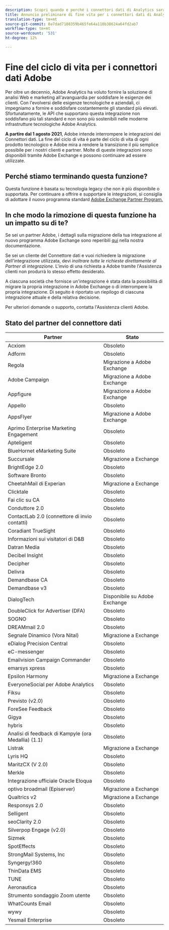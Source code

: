 ```yaml
---
description: Scopri quando e perché i connettori dati di Analytics saranno terminati.
title: Annuncio preliminare di fine vita per i connettori dati di Analytics
translation-type: tm+mt
source-git-commit: 0a7dad7108359b465fe64a110b38624a64fd2ab7
workflow-type: tm+mt
source-wordcount: '531'
ht-degree: 12%

---
```



# Fine del ciclo di vita per i connettori dati  Adobe

Per oltre un decennio,  Adobe Analytics ha voluto fornire la soluzione di analisi Web e marketing all&#39;avanguardia per soddisfare le esigenze dei clienti. Con l&#39;evolversi delle esigenze tecnologiche e aziendali, ci impegniamo a fornire e soddisfare costantemente gli standard più elevati.  Sfortunatamente, le API che supportano questa integrazione non soddisfano più tali standard e non sono più sostenibili nelle moderne infrastrutture tecnologiche  Adobe Analytics.

**A partire dal 1 agosto 2021**,  Adobe intende interrompere le integrazioni dei Connettori dati. La fine del ciclo di vita è parte del ciclo di vita di ogni prodotto tecnologico e  Adobe mira a rendere la transizione il più semplice possibile per i nostri clienti e partner. Molte di queste integrazioni sono disponibili tramite  Adobe Exchange e possono continuare ad essere utilizzate.

## Perché stiamo terminando questa funzione?

Questa funzione è basata su tecnologia legacy che non è più disponibile o supportata. Per continuare a offrire e supportare le integrazioni, si consiglia di adottare il nuovo programma standard [Adobe Exchange Partner Program.](https://partners.adobe.com/exchangeprogram/experiencecloud)

## In che modo la rimozione di questa funzione ha un impatto su di te?

Se sei un partner  Adobe, i dettagli sulla migrazione della tua integrazione al nuovo programma  Adobe Exchange sono reperibili [qui](https://adobeexchangeec.zendesk.com/hc/en-us/articles/360003867071-Adobe-Analytics-Integration-Tools) nella nostra documentazione.

Se sei un cliente del Connettore dati e vuoi richiedere la migrazione dell&#39;integrazione utilizzata, devi *inoltrare tutte le richieste direttamente al Partner di integrazione*. L&#39;invio di una richiesta a  Adobe tramite l&#39;Assistenza clienti non produrrà lo stesso effetto desiderato.

A ciascuna società che fornisce un&#39;integrazione è stata data la possibilità di migrare la propria integrazione in  Adobe Exchange o di interrompere la propria integrazione. Di seguito è riportato un riepilogo di ciascuna integrazione attuale e della relativa decisione.

Per ulteriori domande o supporto, contatta l&#39;Assistenza clienti  Adobe.

## Stato del partner del connettore dati

| Partner | Stato |
| --- | --- |
| Acxiom | Obsoleto |
| Adform | Obsoleto |
| Regola | Migrazione a  Adobe Exchange |
| Adobe Campaign | Migrazione a  Adobe Exchange |
| Appfigure | Migrazione a  Adobe Exchange |
| Appello | Obsoleto |
| AppsFlyer | Migrazione a  Adobe Exchange |
| Aprimo Enterprise Marketing Engagement | Obsoleto |
| Apteligent | Obsoleto |
| BlueHornet eMarketing Suite | Obsoleto |
| Succursale | Migrazione a Exchange |
| BrightEdge 2.0 | Obsoleto |
| Software Bronto | Obsoleto |
| CheetahMail di Experian | Migrazione a Exchange |
| Clicktale | Obsoleto |
| Fai clic su CA | Obsoleto |
| Conduttore 2.0 | Obsoleto |
| ContactLab 2.0 (connettore di invio contatti) | Obsoleto |
| Coradiant TrueSight | Obsoleto |
| Informazioni sui visitatori di D&amp;B | Obsoleto |
| Datran Media | Obsoleto |
| Decibel Insight | Obsoleto |
| Decipher | Obsoleto |
| Delivra | Obsoleto |
| Demandbase CA | Obsoleto |
| Demandbase v3 | Obsoleto |
| DialogTech | Disponibile su  Adobe Exchange |
| DoubleClick for Advertiser (DFA) | Obsoleto |
| SOGNO | Obsoleto |
| DREAMmail 2.0 | Obsoleto |
| Segnale Dinamico (Vora Nital) | Migrazione a Exchange |
| eDialog Precision Central | Obsoleto |
| eC-messenger | Obsoleto |
| Emailvision Campaign Commander | Obsoleto |
| emarsys xpress | Obsoleto |
| Epsilon Harmony | Migrazione a Exchange |
| EveryoneSocial per  Adobe Analytics | Obsoleto |
| Fiksu | Obsoleto |
| Previsto (v2.0) | Obsoleto |
| ForeSee Feedback | Obsoleto |
| Gigya | Obsoleto |
| hybris | Obsoleto |
| Analisi di feedback di Kampyle (ora Medallia) (1.1) | Obsoleto |
| Listrak | Migrazione a Exchange |
| Lyris HQ | Obsoleto |
| MaritzCX (V 2.0) | Obsoleto |
| Merkle | Obsoleto |
| Integrazione ufficiale  Oracle Eloqua | Obsoleto |
| optivo broadmail (Episerver) | Migrazione a Exchange |
| Qualtrics v2 | Migrazione a Exchange |
| Responsys 2.0 | Obsoleto |
| Selligent | Obsoleto |
| seoClarity 2.0 | Obsoleto |
| Silverpop Engage (v2.0) | Obsoleto |
| Sizmek | Obsoleto |
| SpotEffects | Obsoleto |
| StrongMail Systems, Inc | Obsoleto |
| Syngergy!360 | Obsoleto |
| ThinData EMS | Obsoleto |
| TUNE | Obsoleto |
| Aeronautica | Obsoleto |
| Strumento sondaggio Zoom utente | Obsoleto |
| WhatCounts Email | Obsoleto |
| wywy | Obsoleto |
| Yesmail Enterprise | Obsoleto |
